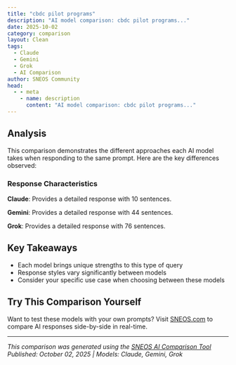 ```yaml
---
title: "cbdc pilot programs"
description: "AI model comparison: cbdc pilot programs..."
date: 2025-10-02
category: comparison
layout: Clean
tags:
  - Claude
  - Gemini
  - Grok
  - AI Comparison
author: SNEOS Community
head:
  - - meta
    - name: description
      content: "AI model comparison: cbdc pilot programs..."
---
```


<ChatComparison
  title="cbdc pilot programs"
  prompt="cbdc pilot programs"
  :responses='{
    "Claude": "# CBDC Pilot Programs: Global Overview\n\nCentral Bank Digital Currencies (CBDCs) are being actively tested worldwide through pilot programs. Here\u0027s a comprehensive overview:\n\n## Major Active Pilots\n\n### **China - Digital Yuan (e-CNY)**\n- **Status**: Most advanced pilot globally\n- **Scope**: Over 200 million users, billions in transactions\n- **Locations**: Major cities including Shenzhen, Beijing, Shanghai\n- **Features**: Offline payments, programmable money, retail focus\n\n### **European Union - Digital Euro**\n- **Status**: Investigation phase (2021-2024)\n- **Focus**: Privacy, offline functionality, European sovereignty\n- **Timeline**: Potential launch decision by 2025\n\n### **United Kingdom - Digital Pound**\n- **Status**: Design phase consultation\n- **Approach**: Public-private partnership model\n- **Focus**: Retail payments, financial inclusion\n\n### **United States - Digital Dollar**\n- **Status**: Research and small-scale experiments\n- **Players**: Federal Reserve, Boston Fed \u002B MIT collaboration\n- **Focus**: Technical feasibility studies\n\n## Regional Developments\n\n### **Caribbean \u0026 Latin America**\n- **Bahamas**: Sand Dollar (fully launched 2020)\n- **Eastern Caribbean**: DCash (operational)\n- **Brazil**: Digital Real pilot ongoing\n- **Jamaica**: JAM-DEX pilot program\n\n### **Asia-Pacific**\n- **South Korea**: Digital won trials\n- **Japan**: Proof-of-concept testing\n- **Australia**: Research project with industry\n- **India**: Digital rupee pilot (retail \u0026 wholesale)\n\n### **Africa \u0026 Middle East**\n- **Nigeria**: eNaira (launched 2021)\n- **Ghana**: e-Cedi pilot program\n- **South Africa**: Project Khokha trials\n\n## Key Testing Areas\n\n### **Technical Features**\n- Offline functionality\n- Cross-border payments\n- Interoperability\n- Scalability and performance\n- Cybersecurity\n\n### **Policy Considerations**\n- Privacy vs. transparency\n- Financial inclusion\n- Monetary policy transmission\n- Banking sector impact\n- International coordination\n\n## Challenges Being Addressed\n\n1. **Privacy Balance**: Ensuring user privacy while maintaining regulatory oversight\n2. **Infrastructure**: Building robust, scalable technical systems\n3. **Adoption**: Encouraging public and merchant acceptance\n4. **Integration**: Working with existing payment systems\n5. **Regulation**: Developing appropriate legal frameworks\n\n## Timeline Trends\n\n- **2020-2022**: Proof-of-concept and small pilots\n- **2023-2025**: Expanded pilots and design decisions\n- **2025-2030**: Potential full-scale launches\n\nMost pilots are still in experimental phases, with only a few countries having launched retail CBDCs. The lessons learned from these programs will likely shape the future of digital currencies globally.\n\nWould you like me to elaborate on any specific pilot program or aspect of CBDC development?",
    "Gemini": "CBDC pilot programs are essentially controlled experiments where central banks test the feasibility, design, and impact of a central bank digital currency (CBDC) in a limited environment. These programs involve a select group of participants, such as commercial banks, payment processors, merchants, and consumers, to evaluate different aspects of the CBDC before a potential full-scale rollout.\n\nHere\u0027s a breakdown of key aspects of CBDC pilot programs:\n\n**Goals and Objectives:**\n\n*   **Technological Feasibility:**  Assess whether the proposed technology infrastructure (e.g., blockchain, distributed ledger technology) can handle the volume and speed of transactions required for a CBDC.\n*   **Operational Efficiency:** Evaluate the efficiency of the CBDC system in terms of transaction processing, settlement, and reconciliation.\n*   **Security and Cybersecurity:** Test the robustness of the CBDC system against cyberattacks and fraud.\n*   **Policy Implications:**  Understand the impact of a CBDC on monetary policy, financial stability, and the role of commercial banks.\n*   **User Experience:**  Assess how easily consumers and businesses can use the CBDC for payments and other financial transactions.\n*   **Financial Inclusion:**  Determine whether a CBDC can expand access to financial services for underserved populations.\n*   **Anti-Money Laundering (AML) and Counter-Terrorism Financing (CTF):** Evaluate the effectiveness of mechanisms to prevent illicit activities using the CBDC.\n*   **Privacy:** Explore different approaches to balancing privacy concerns with the need for transparency and regulatory oversight.\n\n**Common Features and Considerations:**\n\n*   **Limited Scope:**  Pilot programs typically involve a limited number of participants and are confined to specific geographic areas or use cases.\n*   **Controlled Environment:**  The central bank closely monitors and regulates the pilot program to ensure its safety and stability.\n*   **Phased Approach:**  Pilot programs often involve a series of phases, starting with small-scale testing and gradually expanding to include more participants and functionalities.\n*   **Data Collection and Analysis:**  Central banks collect data throughout the pilot program to assess the performance of the CBDC system and its impact on the economy.\n*   **Collaboration:**  Pilot programs often involve collaboration between central banks, commercial banks, technology providers, and other stakeholders.\n*   **User Education:**  Providing clear and accessible information to participants is essential for ensuring that they understand how to use the CBDC and its benefits.\n\n**Examples of CBDC Pilot Programs Around the World:**\n\n*   **China (e-CNY):**  China\u0027s digital yuan (e-CNY) has been the subject of extensive pilot programs in various cities, involving millions of users and a wide range of use cases, including retail payments, government subsidies, and cross-border transactions.\n*   **Bahamas (Sand Dollar):** The Bahamas launched the Sand Dollar, the world\u0027s first CBDC, in 2020.\n*   **Eastern Caribbean Central Bank (DCash):** The ECCB launched DCash in several of its member countries.\n*   **Nigeria (eNaira):** Nigeria launched the eNaira in 2021.\n*   **Sweden (e-krona):**  Sweden\u0027s Riksbank has been conducting pilot programs for the e-krona, focusing on its potential use for retail payments.\n*   **Singapore (Project Orchid):** Singapore\u0027s Project Orchid explores different technological designs for a CBDC and its integration with existing payment systems.\n*   **United States (Project Hamilton):** The Federal Reserve Bank of Boston and MIT\u0027s Digital Currency Initiative are collaborating on Project Hamilton to explore the technological feasibility of a hypothetical U.S. CBDC.\n*   **European Central Bank (Digital Euro Investigation Phase):** The ECB is in the investigation phase of a digital euro project, which includes pilot programs to test different design options and functionalities.\n*   **Canada (Project Jasper):**  The Bank of Canada has been conducting research and experiments with CBDC through Project Jasper.\n\n**Potential Benefits of CBDCs (as explored in pilots):**\n\n*   **Increased Efficiency:**  Faster and cheaper payments, especially for cross-border transactions.\n*   **Reduced Costs:**  Lower costs associated with printing, distributing, and managing physical cash.\n*   **Financial Inclusion:**  Greater access to financial services for underserved populations.\n*   **Improved Payment Security:**  Reduced risk of fraud and counterfeiting.\n*   **Enhanced Monetary Policy:**  New tools for central banks to implement monetary policy.\n*   **Innovation:**  Stimulation of innovation in the payments industry.\n\n**Potential Risks and Challenges (addressed in pilots):**\n\n*   **Cybersecurity Risks:**  The risk of cyberattacks and data breaches.\n*   **Privacy Concerns:**  The need to protect user privacy while maintaining transparency and regulatory oversight.\n*   **Financial Stability Risks:**  The potential for disintermediation of commercial banks.\n*   **Monetary Policy Challenges:**  The impact of a CBDC on the demand for central bank reserves and the effectiveness of monetary policy.\n*   **Technical Challenges:**  The complexity of designing and implementing a secure and scalable CBDC system.\n*   **Adoption Barriers:**  Ensuring widespread adoption of the CBDC by consumers and businesses.\n*   **Legal and Regulatory Frameworks:**  The need for clear legal and regulatory frameworks to govern the issuance and use of CBDCs.\n\n**In summary, CBDC pilot programs are crucial for central banks to thoroughly evaluate the potential benefits and risks of a CBDC before making a decision on whether to issue one. These programs provide valuable insights into the technological, economic, and policy implications of CBDCs, helping central banks to make informed decisions and design CBDCs that meet the needs of their economies.**\n",
    "Grok": "Central Bank Digital Currency (CBDC) pilot programs refer to experimental initiatives launched by central banks or governments to test the feasibility, functionality, and impact of introducing a digital version of their national currency. Unlike cryptocurrencies like Bitcoin, which are decentralized, CBDCs are issued and backed by a central authority, typically a country\u0027s central bank, and are intended to function as a digital equivalent of physical cash.\n\nMany countries around the world are exploring or actively piloting CBDCs to modernize payment systems, improve financial inclusion, enhance transaction efficiency, and address challenges posed by declining cash usage or the rise of private digital currencies. Below is an overview of CBDC pilot programs, their objectives, and notable examples as of late 2023:\n\n---\n\n### **What Are CBDC Pilot Programs?**\nA CBDC pilot program is a limited-scale, controlled test of a digital currency in a real-world environment. These programs typically aim to:\n- Evaluate the technical infrastructure needed for issuing and managing a CBDC.\n- Assess the impact on monetary policy, financial stability, and banking systems.\n- Test user acceptance and accessibility, especially for unbanked or underbanked populations.\n- Address security, privacy, and regulatory concerns.\n- Explore interoperability with existing payment systems and cross-border transactions.\n\nThere are two main types of CBDCs often tested in pilots:\n1. **Retail CBDC**: Designed for public use in everyday transactions, similar to cash or debit card payments.\n2. **Wholesale CBDC**: Intended for use by financial institutions for interbank settlements and large-scale transactions.\n\n---\n\n### **Objectives of CBDC Pilot Programs**\n- **Efficiency**: Reduce transaction costs and settlement times, especially for cross-border payments.\n- **Financial Inclusion**: Provide access to digital payments for people without bank accounts via mobile devices or other tools.\n- **Monetary Policy Control**: Allow central banks to maintain control over money supply and combat illicit activities like money laundering.\n- **Counter Private Digital Currencies**: Address the growing influence of private cryptocurrencies and stablecoins by offering a state-backed alternative.\n- **Resilience**: Create a digital payment system that can function during crises or in areas with limited banking infrastructure.\n\n---\n\n### **Notable CBDC Pilot Programs Worldwide**\nAs of late 2023, over 100 countries are researching or developing CBDCs, with several having launched pilot programs or fully operational systems. Below are some prominent examples:\n\n1. **China - Digital Yuan (e-CNY)**  \n   - **Status**: One of the most advanced CBDC initiatives, with pilot programs launched in multiple cities since 2020.\n   - **Details**: The People\u0027s Bank of China (PBOC) has tested the Digital Yuan for retail transactions, government payments, and public services in over 20 cities, including Shenzhen, Shanghai, and Beijing. It was notably used during the 2022 Beijing Winter Olympics.\n   - **Focus**: Retail CBDC for everyday payments, financial inclusion, and reducing reliance on cash.\n   - **Scale**: Millions of wallets have been created, and transactions worth billions of yuan have been recorded.\n\n2. **Sweden - e-Krona**  \n   - **Status**: Pilot program ongoing since 2020.\n   - **Details**: The Riksbank is testing the e-Krona as a potential complement to cash, given the rapid decline of cash usage in Sweden. The pilot focuses on retail CBDC and involves simulated users and banks.\n   - **Focus**: Accessibility and integration with existing payment systems.\n   - **Progress**: Testing blockchain-based solutions and evaluating privacy and scalability.\n\n3. **Bahamas - Sand Dollar**  \n   - **Status**: Fully launched in October 2020, one of the first live retail CBDCs.\n   - **Details**: The Central Bank of The Bahamas introduced the Sand Dollar to promote financial inclusion across the country\u0027s many islands, where physical banking infrastructure is limited.\n   - **Focus**: Retail CBDC to improve access to financial services.\n   - **Impact**: Widely used for small transactions and integrated with mobile payment apps.\n\n4. **Nigeria - eNaira**  \n   - **Status**: Launched in October 2021, with ongoing expansion.\n   - **Details**: The Central Bank of Nigeria introduced the eNaira to modernize the payment system and reduce cash dependency in the informal economy.\n   - **Focus**: Financial inclusion and reducing transaction costs.\n   - **Challenges**: Adoption has been slower than expected due to limited awareness and infrastructure constraints.\n\n5. **India - Digital Rupee**  \n   - **Status**: Pilot program launched in late 2022.\n   - **Details**: The Reserve Bank of India (RBI) is testing both wholesale and retail versions of the Digital Rupee. The wholesale pilot focuses on interbank settlements, while the retail pilot involves select banks and users in major cities.\n   - **Focus**: Efficiency in settlements and financial inclusion.\n   - **Progress**: Gradual expansion to more banks and transaction types.\n\n6. **European Union - Digital Euro**  \n   - **Status**: Pilot and research phase, with a decision on full rollout expected by 2025.\n   - **Details**: The European Central Bank (ECB) is conducting experiments to explore the design and implementation of a Digital Euro. Pilot programs involve testing payment systems and user privacy features.\n   - **Focus**: Retail and wholesale CBDC, balancing innovation with privacy and regulatory compliance.\n   - **Progress**: Collaboration with private sector partners for technical trials.\n\n7. **United States - Digital Dollar (Exploratory Phase)**  \n   - **Status**: No formal pilot program, but research and discussions are active.\n   - **Details**: The Federal Reserve is studying the potential for a Digital Dollar through initiatives like Project Hamilton (a collaboration with MIT). Pilot-like simulations have been conducted to explore wholesale and retail use cases.\n   - **Focus**: Financial stability, privacy, and countering risks from private cryptocurrencies.\n   - **Challenges**: Political and regulatory debates over privacy and central bank overreach.\n\n8. **Eastern Caribbean - DCash**  \n   - **Status**: Launched in 2021.\n   - **Details**: The Eastern Caribbean Central Bank (ECCB) rolled out DCash across several member countries as a retail CBDC to facilitate faster and cheaper transactions.\n   - **Focus**: Financial inclusion and reducing reliance on cash.\n   - **Impact**: Adoption is growing, though internet connectivity remains a barrier in some areas.\n\n---\n\n### **Challenges in CBDC Pilot Programs**\nWhile pilot programs show promise, they also reveal several challenges:\n- **Technology**: Building secure, scalable, and interoperable systems is complex. Decisions on whether to use blockchain or centralized ledgers vary by country.\n- **Privacy**: Balancing user privacy with the need for transparency and anti-money laundering (AML) compliance is a key concern.\n- **Adoption**: Encouraging businesses and individuals to use CBDCs over cash or existing digital payment methods can be difficult.\n- **Financial Stability**: CBDCs could disrupt commercial banks if large amounts of deposits shift to digital wallets managed by central banks.\n- **Cross-Border Issues**: Ensuring CBDCs work seamlessly for international payments requires global coordination and standards.\n\n---\n\n### **Future of CBDC Pilot Programs**\nThe insights gained from pilot programs will shape the design and rollout of CBDCs globally. Some trends to watch include:\n- Increasing focus on cross-border payment interoperability, with initiatives like the Bank for International Settlements\u2019 (BIS) mBridge project testing multi-CBDC platforms.\n- Integration with emerging technologies like blockchain and smart contracts for enhanced functionality.\n- Greater collaboration between public and private sectors to ensure user-friendly CBDC systems.\n\n---\n\nIf you\u2019re looking for specific details on a country\u2019s CBDC pilot or related developments, let me know, and I can dive deeper!"
  }'
  published-date="11:19"
/>

## Analysis

This comparison demonstrates the different approaches each AI model takes when responding to the same prompt. Here are the key differences observed:

### Response Characteristics

**Claude**: Provides a detailed response with 10 sentences. 

**Gemini**: Provides a detailed response with 44 sentences. 

**Grok**: Provides a detailed response with 76 sentences. 

## Key Takeaways

- Each model brings unique strengths to this type of query
- Response styles vary significantly between models
- Consider your specific use case when choosing between these models

## Try This Comparison Yourself

Want to test these models with your own prompts? Visit [SNEOS.com](https://sneos.com) to compare AI responses side-by-side in real-time.

---

*This comparison was generated using the [SNEOS AI Comparison Tool](https://sneos.com)*
*Published: October 02, 2025 | Models: Claude, Gemini, Grok*
